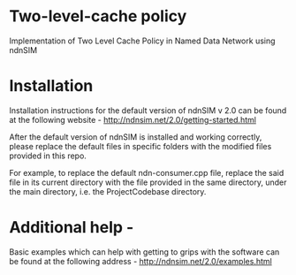 # Two-level-cache policy

Implementation of Two Level Cache Policy in Named Data Network using ndnSIM

# Installation

Installation instructions for the default version of ndnSIM v 2.0 can be found at the following website -
http://ndnsim.net/2.0/getting-started.html

After the default version of ndnSIM is installed and working correctly, please replace the default files in specific folders
with the modified files provided in this repo.

For example, to replace the default ndn-consumer.cpp file, replace the said file in its current directory with the file provided in the same directory, under the main directory, i.e. the ProjectCodebase directory.

# Additional help -

Basic examples which can help with getting to grips with the software can be found at the following address -
http://ndnsim.net/2.0/examples.html



